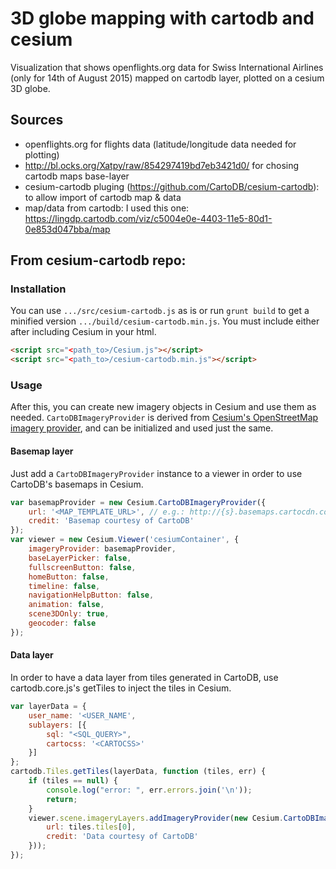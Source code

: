 # 3D globe mapping with cartodb and cesium

Visualization that shows openflights.org data for Swiss International Airlines (only for 14th of August 2015) mapped on cartodb layer, plotted on a cesium 3D globe.


## Sources
- openflights.org for flights data (latitude/longitude data needed for plotting)
- http://bl.ocks.org/Xatpy/raw/854297419bd7eb3421d0/ for chosing cartodb maps base-layer
- cesium-cartodb pluging (https://github.com/CartoDB/cesium-cartodb): to allow import of cartodb map & data
- map/data from cartodb: I used this one: https://lingdp.cartodb.com/viz/c5004e0e-4403-11e5-80d1-0e853d047bba/map

## From cesium-cartodb repo:

### Installation

You can use `.../src/cesium-cartodb.js` as is or run `grunt build` to get a minified version `.../build/cesium-cartodb.min.js`. You must include either after including Cesium in your html.

```html
<script src="<path_to>/Cesium.js"></script>
<script src="<path_to>/cesium-cartodb.min.js"></script>
```

### Usage

After this, you can create new imagery objects in Cesium and use them as needed. `CartoDBImageryProvider` is derived from [Cesium's OpenStreetMap imagery provider](http://cesiumjs.org/Cesium/Build/Documentation/OpenStreetMapImageryProvider.html), and can be initialized and used just the same.

#### Basemap layer

Just add a `CartoDBImageryProvider` instance to a viewer in order to use CartoDB's basemaps in Cesium.

```js
var basemapProvider = new Cesium.CartoDBImageryProvider({
    url: '<MAP_TEMPLATE_URL>', // e.g.: http://{s}.basemaps.cartocdn.com/light_all/{z}/{x}/{y}.png,
    credit: 'Basemap courtesy of CartoDB'
});
var viewer = new Cesium.Viewer('cesiumContainer', {
    imageryProvider: basemapProvider,
    baseLayerPicker: false,
    fullscreenButton: false,
    homeButton: false,
    timeline: false,
    navigationHelpButton: false,
    animation: false,
    scene3DOnly: true,
    geocoder: false
});
```

#### Data layer

In order to have a data layer from tiles generated in CartoDB, use cartodb.core.js's getTiles to inject the tiles in Cesium.

```js
var layerData = {
    user_name: '<USER_NAME',
    sublayers: [{
        sql: "<SQL_QUERY>",
        cartocss: '<CARTOCSS>'
    }]
};
cartodb.Tiles.getTiles(layerData, function (tiles, err) {
    if (tiles == null) {
        console.log("error: ", err.errors.join('\n'));
        return;
    }
    viewer.scene.imageryLayers.addImageryProvider(new Cesium.CartoDBImageryProvider({
        url: tiles.tiles[0],
        credit: 'Data courtesy of CartoDB'
    }));
});
```